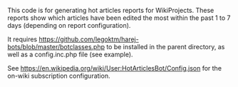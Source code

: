 This code is for generating hot articles reports for WikiProjects. These reports show which articles have been edited the most within the past 1 to 7 days (depending on report configuration).

It requires https://github.com/legoktm/harej-bots/blob/master/botclasses.php to be installed in the parent directory, as well as a config.inc.php file (see example).

See https://en.wikipedia.org/wiki/User:HotArticlesBot/Config.json for the on-wiki subscription configuration.
